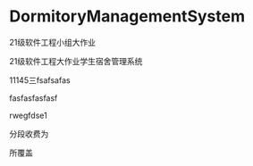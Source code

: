 # DormitoryManagementSystem
21级软件工程小组大作业

21级软件工程大作业学生宿舍管理系统

11145三fsafsafas

fasfasfasfasf

rwegfdse1



分段收费为

所覆盖
